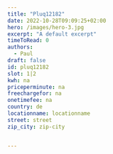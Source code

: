 ```yaml
---
title: "Pluq12182"
date: 2022-10-28T09:09:25+02:00
hero: /images/hero-3.jpg
excerpt: "A default excerpt"
timeToRead: 0
authors:
  - Paul
draft: false
id: pluq12182
slot: 1|2
kwh: na
priceperminute: na
freechargefor: na
onetimefee: na
country: de
locationname: locationname
street: street
zip_city: zip-city


---
```

